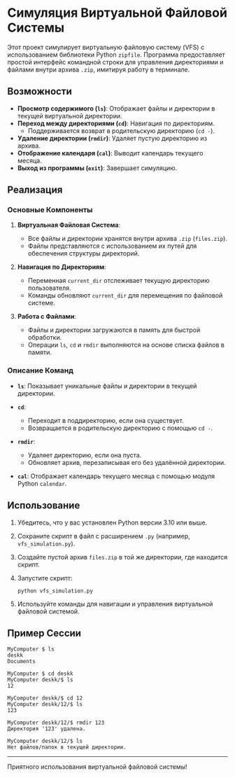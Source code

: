 # Симуляция Виртуальной Файловой Системы

Этот проект симулирует виртуальную файловую систему (VFS) с использованием библиотеки Python `zipfile`. Программа предоставляет простой интерфейс командной строки для управления директориями и файлами внутри архива `.zip`, имитируя работу в терминале.

## Возможности

- **Просмотр содержимого (`ls`)**: Отображает файлы и директории в текущей виртуальной директории.
- **Переход между директориями (`cd`)**: Навигация по директориям.
  - Поддерживается возврат в родительскую директорию (`cd -`).
- **Удаление директории (`rmdir`)**: Удаляет пустую директорию из архива.
- **Отображение календаря (`cal`)**: Выводит календарь текущего месяца.
- **Выход из программы (`exit`)**: Завершает симуляцию.

## Реализация

### Основные Компоненты

1. **Виртуальная Файловая Система**:
   - Все файлы и директории хранятся внутри архива `.zip` (`files.zip`).
   - Файлы представляются с использованием их путей для обеспечения структуры директорий.

2. **Навигация по Директориям**:
   - Переменная `current_dir` отслеживает текущую директорию пользователя.
   - Команды обновляют `current_dir` для перемещения по файловой системе.

3. **Работа с Файлами**:
   - Файлы и директории загружаются в память для быстрой обработки.
   - Операции `ls`, `cd` и `rmdir` выполняются на основе списка файлов в памяти.

### Описание Команд

- **`ls`**:
  Показывает уникальные файлы и директории в текущей директории.

- **`cd`**:
  - Переходит в поддиректорию, если она существует.
  - Возвращается в родительскую директорию с помощью `cd -`.

- **`rmdir`**:
  - Удаляет директорию, если она пуста.
  - Обновляет архив, перезаписывая его без удалённой директории.

- **`cal`**:
  Отображает календарь текущего месяца с помощью модуля Python `calendar`.

## Использование

1. Убедитесь, что у вас установлен Python версии 3.10 или выше.
2. Сохраните скрипт в файл с расширением `.py` (например, `vfs_simulation.py`).
3. Создайте пустой архив `files.zip` в той же директории, где находится скрипт.
4. Запустите скрипт:

   ```
   python vfs_simulation.py
   ```

5. Используйте команды для навигации и управления виртуальной файловой системой.

## Пример Сессии

```
MyComputer $ ls
deskk
Documents

MyComputer $ cd deskk
MyComputer deskk/$ ls
12

MyComputer deskk/$ cd 12
MyComputer deskk/12/$ ls
123

MyComputer deskk/12/$ rmdir 123
Директория '123' удалена.

MyComputer deskk/12/$ ls
Нет файлов/папок в текущей директории.
```

---

Приятного использования виртуальной файловой системы!
